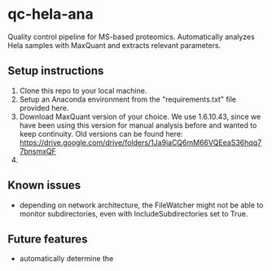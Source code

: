# qc-hela-ana
 Quality control pipeline for MS-based proteomics. Automatically analyzes Hela samples with MaxQuant and extracts relevant parameters.

## Setup instructions
1. Clone this repo to your local machine. 
2. Setup an Anaconda environment from the "requirements.txt" file provided here.
3. Download MaxQuant version of your choice. We use 1.6.10.43, since we have been using this version for manual analysis before and wanted to keep continuity. Old versions can be found here: https://drive.google.com/drive/folders/1Ja9iaCQ6mM66VQEeaS36hqq77bnsmxQF
4. 

## Known issues
* depending on network architecture, the FileWatcher might not be able to monitor subdirectories, even with IncludeSubdirectories set to True. 

## Future features
* automatically determine the 
